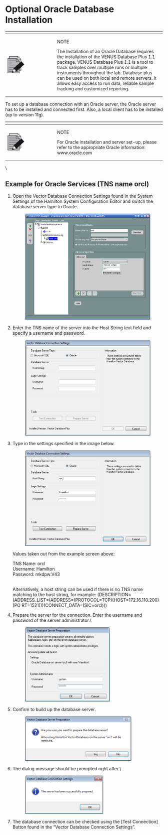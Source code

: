 # Optional Oracle Database Installation

<table data-header-hidden><thead><tr><th width="145"></th><th></th></tr></thead><tbody><tr><td><img src="../../.gitbook/assets/image (10) (1) (1) (1) (1) (1) (1) (1) (1) (1) (1) (1) (1) (1) (1) (1) (1).png" alt="" data-size="original"></td><td><p>NOTE</p><p>The Installation of an Oracle Database requires the installation of the VENUS Database Plus 1.1 package. VENUS Database Plus 1.1 is a tool to track samples over multiple runs or multiple instruments throughout the lab. Database plus can be used on both local and remote servers. It allows easy access to run data, reliable sample tracking and customized reporting.</p></td></tr></tbody></table>

To set up a database connection with an Oracle server, the Oracle server has to be installed and connected first. Also, a local client has to be installed (up to version 11g).

<table data-header-hidden><thead><tr><th width="145"></th><th></th></tr></thead><tbody><tr><td><img src="../../.gitbook/assets/image (10) (1) (1) (1) (1) (1) (1) (1) (1) (1) (1) (1) (1) (1) (1) (1) (1).png" alt="" data-size="original"></td><td><p>NOTE </p><p>For Oracle installation and server set-up, please refer to the appropriate Oracle information: www.oracle.com</p></td></tr></tbody></table>

\


## Example for Oracle Services (TNS name orcl)

1.  Open the Vector Database Connection Settings found in the System Settings of the Hamilton System Configuration Editor and switch the database server type to Oracle.

    <figure><img src="../../.gitbook/assets/image (38) (1) (1) (1) (1) (1) (1) (1) (1).png" alt="" width="563"><figcaption></figcaption></figure>
2.  Enter the TNS name of the server into the Host String text field and specify a username and password.

    <figure><img src="../../.gitbook/assets/image (39) (1) (1) (1) (1) (1) (1) (1) (1).png" alt="" width="428"><figcaption></figcaption></figure>
3.  Type in the settings specified in the image below.

    <figure><img src="../../.gitbook/assets/image (40) (1) (1) (1) (1) (1) (1) (1) (1).png" alt="" width="428"><figcaption></figcaption></figure>

    Values taken out from the example screen above:

    TNS Name:  orcl \
    Username:  Hamilton \
    Password:  mkdpw:V43

    \
    Alternatively, a host string can be used if there is no TNS name matching to the host string, for example: (DESCRIPTION=(ADDRESS\_LIST=(ADDRESS=(PROTOCOL=TCP)(HOST=172.16.110.200)(PO RT=1521)))(CONNECT\_DATA=(SIC=orcl)))
4.  Prepare the server for the connection. Enter the username and password of the server administrator.\


    <figure><img src="../../.gitbook/assets/image (41) (1) (1) (1) (1) (1) (1) (1) (1).png" alt="" width="270"><figcaption></figcaption></figure>
5.  Confirm to build up the database server.

    <figure><img src="../../.gitbook/assets/image (42) (1) (1) (1) (1) (1) (1) (1) (1).png" alt="" width="339"><figcaption></figcaption></figure>
6.  The dialog message should be prompted right after.\


    <figure><img src="../../.gitbook/assets/image (43) (1) (1) (1) (1) (1) (1) (1) (1).png" alt="" width="249"><figcaption></figcaption></figure>
7. The database connection can be checked using the \[Test Connection] Button found in the “Vector Database Connection Settings”.
